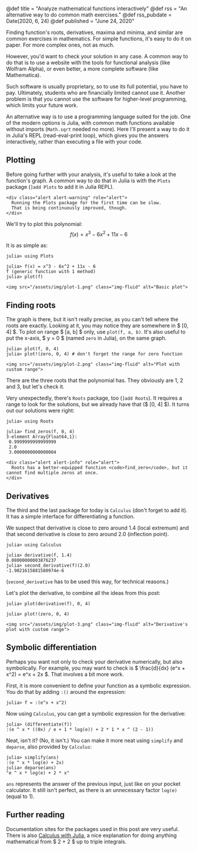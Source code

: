 @def title = "Analyze mathematical functions interactively"
@def rss = "An alternative way to do common math exercises."
@def rss_pubdate = Date(2020, 6, 24)
@def published = "June 24, 2020"

Finding function's roots, derivatives, maxima and minima, and similar are common exercises in mathematics.
For simple functions, it's easy to do it on paper.
For more complex ones, not as much.

However, you'd want to check your solution in any case.
A common way to do that is to use a website with the tools for functional analysis
(like Wolfram Alpha), or even better, a more complete software (like Mathematica).

Such software is usually proprietary, so to use its full potential, you have to pay.
Ultimately, students who are financially limited cannot use it.
Another problem is that you cannot use the software for higher-level programming,
which limits your future work.

An alternative way is to use a programming language suited for the job.
One of the modern options is Julia, with common math functions available without imports (`Math.sqrt` needed no more).
Here I'll present a way to do it in Julia's REPL (read-eval-print loop),
which gives you the answers interactively, rather than executing a file with your code.

## Plotting

Before going further with your analysis, it's useful to take a look at the function's graph.
A common way to do that in Julia is with the `Plots` package (`]add Plots` to add it in Julia REPL).

~~~
<div class="alert alert-warning" role="alert">
  Running the Plots package for the first time can be slow.
  That is being continuously improved, though.
</div>
~~~

We'll try to plot this polynomial:
$$ f(x) = x^3 - 6x^2 + 11x - 6 $$

It is as simple as:
```julia-repl
julia> using Plots

julia> f(x) = x^3 - 6x^2 + 11x - 6
f (generic function with 1 method)
julia> plot(f)
```

~~~
<img src="/assets/img/plot-1.png" class="img-fluid" alt="Basic plot">
~~~

## Finding roots

The graph is there, but it isn't really precise, as you can't tell where the roots are exactly.
Looking at it, you may notice they are somewhere in $ [0, 4] $.
To plot on range $ [a, b] $ only, use `plot(f, a, b)`.
It's also useful to put the x-axis, $ y = 0 $ (named `zero` in Julia), on the same graph.

```julia-repl
julia> plot(f, 0, 4)
julia> plot!(zero, 0, 4) # don't forget the range for zero function
```

~~~
<img src="/assets/img/plot-2.png" class="img-fluid" alt="Plot with custom range">
~~~

There are the three roots that the polynomial has.
They obviously are 1, 2 and 3, but let's check it.

Very unexpectedly, there's `Roots` package, too (`]add Roots`).
It requires a range to look for the solutions, but we already have that ($ [0, 4] $).
It turns out our solutions were right:

```julia-repl
julia> using Roots

julia> find_zeros(f, 0, 4)
3-element Array{Float64,1}:
 0.9999999999999999
 2.0
 3.0000000000000004
```

~~~
<div class="alert alert-info" role="alert">
  Roots has a better-equipped function <code>find_zero</code>, but it cannot find multiple zeros at once.
</div>
~~~

## Derivatives

The third and the last package for today is `Calculus` (don't forget to add it).
It has a simple interface for differentiating a function.

We suspect that derivative is close to zero around 1.4 (local extremum)
and that second derivative is close to zero around 2.0 (inflection point).

```julia-repl
julia> using Calculus

julia> derivative(f, 1.4)
0.08000000003876237
julia> second_derivative(f)(2.0)
-1.9021615881580974e-6
```

(`second_derivative` has to be used this way, for technical reasons.)

Let's plot the derivative, to combine all the ideas from this post:

```
julia> plot(derivative(f), 0, 4)

julia> plot!(zero, 0, 4)
```

~~~
<img src="/assets/img/plot-3.png" class="img-fluid" alt="Derivative's plot with custom range">
~~~

## Symbolic differentiation

Perhaps you want not only to check your derivative numerically, but also symbolically.
For example, you may want to check is $ \frac{d}{dx} (e^x + x^2) = e^x + 2x $.
That involves a bit more work.

First, it is more convenient to define your function as a symbolic expression.
You do that by adding `:()` around the expression:

```julia-repl
julia> f = :(e^x + x^2)
```

Now using `Calculus`, you can get a symbolic expression for the derivative:
```julia-repl
julia> (differentiate(f))
:(e ^ x * ((0x) / e + 1 * log(e)) + 2 * 1 * x ^ (2 - 1))
```

Neat, isn't it? (No, it isn't.)
You can make it more neat using `simplify` and `deparse`, also provided by `Calculus`:
```
julia> simplify(ans)
:(e ^ x * log(e) + 2x)
julia> deparse(ans)
"e ^ x * log(e) + 2 * x"
```
`ans` represents the answer of the previous input, just like on your pocket calculator.
It still isn't perfect, as there is an unnecessary factor `log(e)` (equal to 1).

## Further reading

Documentation sites for the packages used in this post are very useful.
There is also [Calculus with Julia](https://calculuswithjulia.github.io/),
a nice explanation for doing anything mathematical from $ 2 + 2 $ up to triple integrals.
